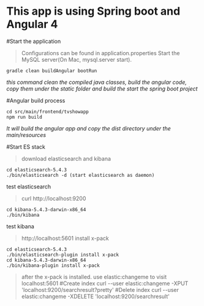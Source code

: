 **This app is using Spring boot and Angular 4**
===============================================
#Start the application
> Configurations can be found in application.properties
> Start the MySQL server(On Mac, mysql.server start).  
```
gradle clean buildAngular bootRun
```
*this command clean the compiled java classes, build the angular code, copy them under the static folder and build the start the spring boot project*

#Angular build process
```
cd src/main/frontend/tvshowapp
npm run build
```
*It will build the angular app and copy the dist directory under the main/resources*

#Start ES stack
> download elasticsearch and kibana
```
cd elasticsearch-5.4.3
./bin/elasticsearch -d (start elasticsearch as daemon)
```
test elasticsearch
> curl http://localhost:9200
```
cd kibana-5.4.3-darwin-x86_64
./bin/kibana
```
test  kibana
> http://localhost:5601
install x-pack
```
cd elasticsearch-5.4.3
./bin/elasticsearch-plugin install x-pack
cd kibana-5.4.3-darwin-x86_64
./bin/kibana-plugin install x-pack
```
> after the x-pack is installed.  use elastic:changeme to visit localhost:5601
#Create index
curl --user elastic:changeme -XPUT 'localhost:9200/searchresult?pretty' 
#Delete index
curl --user elastic:changeme -XDELETE 'localhost:9200/searchresult'

